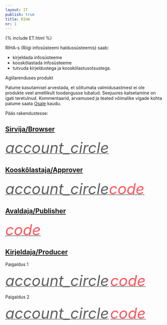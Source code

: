 ```yaml
---
layout: IT
publish: true
title: RIHA
nr: 1
---
```


{% include ET.html %}

RIHA-s (Riigi infosüsteemi haldussüsteemis) saab:

- kirjeldada infosüsteeme
- kooskõlastada infosüsteeme
- tutvuda kirjeldustega ja kooskõlastusotsustega.

<div class='block__warning'>
  <p class='block__warning--heading'>Agiilarenduses produkt</p>
  <p>
    Palume kasutamisel arvestada, et sõltumata valmidusastmest ei ole produkte veel ametlikult toodangusse lubatud. Seejuures katsetamine on igati teretulnud. Kommentaarid, arvamused ja teated võimalike vigade kohta palume saata <a href='https://e-gov.github.io/RIHA-Launcher/Osale'>Osale</a> kaudu.
  </p>
</div>

Pääs rakendustesse:

## [Sirvija/Browser](Sirvija)

<a href='http://ec2-35-160-53-79.us-west-2.compute.amazonaws.com:8082/' style='border-bottom: none !important;'><i class="material-icons ikoon" style='color: #616161; font-size: 48px;'>account_circle</i></a>

## [Kooskõlastaja/Approver](Kooskolastaja)

<a href='http://ec2-35-160-53-79.us-west-2.compute.amazonaws.com:8080/' style='border-bottom: none !important;'><i class="material-icons ikoon" style='color: #616161; font-size: 48px;'>account_circle</i></a><a href='http://ec2-35-160-53-79.us-west-2.compute.amazonaws.com:8080/approvals' style='border-bottom: none !important;'><i class="material-icons ikoon" style='color: #FF555D; font-size: 48px;'>code</i></a> 

## [Avaldaja/Publisher](Avaldaja)

<a href='http://ec2-35-160-53-79.us-west-2.compute.amazonaws.com:8081/systems.json' style='border-bottom: none !important;'><i class="material-icons ikoon" style='color: #FF555D; font-size: 48px;'>code</i></a>

## [Kirjeldaja/Producer](Kirjeldaja)

Paigaldus 1

<a href='http://ec2-35-160-53-79.us-west-2.compute.amazonaws.com:8083' style='border-bottom: none !important;'><i class="material-icons ikoon" style='color: #616161; font-size: 48px;'>account_circle</i></a> 
<a href='http://ec2-35-160-53-79.us-west-2.compute.amazonaws.com:8083/systems.json' style='border-bottom: none !important;'><i class="material-icons ikoon" style='color: #FF555D; font-size: 48px;'>code</i></a> 

Paigaldus 2

<a href='http://ec2-35-160-53-79.us-west-2.compute.amazonaws.com:8084' style='border-bottom: none !important;'><i class="material-icons ikoon" style='color: #616161; font-size: 48px;'>account_circle</i></a> 
<a href='http://ec2-35-160-53-79.us-west-2.compute.amazonaws.com:8084/systems.json' style='border-bottom: none !important;'><i class="material-icons ikoon" style='color: #FF555D; font-size: 48px;'>code</i></a> 

